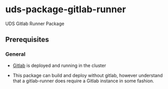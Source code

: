 # uds-package-gitlab-runner

UDS Gitlab Runner Package

## Prerequisites

### General

- [Gitlab](https://github.com/defenseunicorns/uds-package-gitlab-runner) is deployed and running in the cluster

- This package can build and deploy without gitlab, however understand that a gitlab-runner does require a Gitlab instance in some fashion. 


